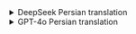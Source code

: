 <details>
<summary>DeepSeek Persian translation</summary>
<td class="d-block color-fg-default comment-body markdown-body js-comment-body">
        <h3 dir="auto">فارسی | <a href="https://github.com/XTLS/Xray-core/discussions/4113#discussion-7614138" data-hovercard-type="discussion" data-hovercard-url="/XTLS/Xray-core/discussions/4113/hovercard?comment_id=11468947" aria-keyshortcuts="Alt+ArrowUp">中文</a></h3>
<h1 dir="auto">XHTTP: فراتر از REALITY</h1>
<p dir="auto">خلاصه توسعه: در اواسط سال 2024، <a class="user-mention notranslate" data-hovercard-type="user" data-hovercard-url="/users/mmmray/hovercard" data-octo-click="hovercard-link-click" data-octo-dimensions="link_type:self" href="https://github.com/mmmray" aria-keyshortcuts="Alt+ArrowUp">@mmmray</a> <a class="user-mention notranslate" data-hovercard-type="user" data-hovercard-url="/users/ll11l1lIllIl1lll/hovercard" data-octo-click="hovercard-link-click" data-octo-dimensions="link_type:self" href="https://github.com/ll11l1lIllIl1lll" aria-keyshortcuts="Alt+ArrowUp">@ll11l1lIllIl1lll</a> و دیگران بر اساس اصل "ارسال بسته‌ای بالا، جریان پایین" که توسط <a class="user-mention notranslate" data-hovercard-type="user" data-hovercard-url="/users/RPRX/hovercard" data-octo-click="hovercard-link-click" data-octo-dimensions="link_type:self" href="https://github.com/RPRX" aria-keyshortcuts="Alt+ArrowUp">@RPRX</a> توضیح داده شده بود، SplitHTTP را توسعه دادند، <strong>که برای اولین بار توانست بدون قربانی کردن کارایی دانلود، از اکثر میانی‌باکس‌های HTTP عبور کند و اولین پیاده‌سازی در مقیاس بزرگ برای QUIC H3 از طریق CDN بود، که عصر جدیدی را آغاز کرد</strong>، پشتیبانی از مرورگر برای Browser Dialer، کاهش ویژگی‌های header padding، XMUX برای کنترل چندگانگی و فعال‌سازی REALITY نیز به ترتیب اضافه شدند. سپس <a class="user-mention notranslate" data-hovercard-type="user" data-hovercard-url="/users/RPRX/hovercard" data-octo-click="hovercard-link-click" data-octo-dimensions="link_type:self" href="https://github.com/RPRX" aria-keyshortcuts="Alt+ArrowUp">@RPRX</a> توسعه را بر عهده گرفت، <strong>جداسازی واقعی ارسال و دریافت را پیاده‌سازی کرد و نام آن را به XHTTP تغییر داد، به عنوان مثال ارسال و دریافت می‌توانند به ترتیب IPv6 CDN H3 و IPv4 REALITY H2 باشند (حتی IP مبدا می‌تواند متفاوت باشد)، <del>این بار نیز عصر جدیدی آغاز شد</del></strong>، سپس حالت stream-up که کارایی آپلود را قربانی نمی‌کند، طرح extra که می‌تواند تمام جزئیات پیکربندی را به اشتراک بگذارد، و伪装 هدر gRPC به حالت stream-up اضافه شد، <strong>که امکان عبور H2 stream-up از CDN را فراهم کرد و جایگزین لایه انتقال سنتی gRPC شد، <del>اگر از ابتدا می‌دانستیم این امکان وجود دارد، شاید اصلاً gRPC ایجاد نمی‌شد</del></strong>، در نهایت لایه انتقال HTTP به عنوان حالت stream-one در XHTTP ادغام شد و ویژگی‌هایی مانند header padding، XMUX،伪装 هدر gRPC و غیره را نیز به دست آورد. <strong>در این نقطه، ما XHTTP کامل را داریم: عبور از میانی‌باکس‌ها به روش‌های مختلف، جداسازی ارسال و دریافت، XMUX روان و هر چیزی که نیاز دارید، عصر همه‌کاره بودن XHTTP رسماً آغاز شده است.</strong></p>
<p dir="auto">در ابتدا قرار بود یک مستند ویرایش شده باشد، اما ناخواسته به یک مقاله تبدیل شد. این مقاله به شما کمک می‌کند تا اصول و طراحی XHTTP را به طور عمیق درک کنید و از آن بهتر استفاده نمایید.</p>
<h2 dir="auto">اگر می‌خواهید به پروژه Xray کمک مالی کنید یا NFT جمع‌آوری کنید، توضیحات مربوطه در انتهای مقاله آمده است. از حمایت شما متشکریم!</h2>
<h2 dir="auto">راهنمای سریع شروع</h2>
<p dir="auto">با وجود پارامترهای نسبتاً زیاد XHTTP، همه آنها مقادیر پیش‌فرض مناسب دارند. اگر فقط می‌خواهید از XHTTP استفاده کنید، کافیست این شش مرحله را دنبال کنید:</p>
<ol dir="auto">
<li>چه TLS و چه REALITY، <strong>به طور کلی پیکربندی XHTTP فقط نیاز به پر کردن <code class="notranslate">path</code> دارد و بقیه را می‌توان خالی گذاشت</strong></li>
<li>اگر سرور از QUIC H3 پشتیبانی می‌کند، <strong>کافیست در سمت کلاینت <code class="notranslate">alpn</code> را روی "h3" تنظیم کنید تا از QUIC استفاده شود</strong></li>
<li>برای انتخاب IP بهینه CDN، در کلاینت <code class="notranslate">address</code> را با IP و <code class="notranslate">serverName</code> (SNI) را با دامنه پر کنید</li>
<li>اگر به CF متصل نمی‌شوید، <strong>پشتیبانی gRPC را در پنل CF فعال کنید</strong></li>
<li>اگر از Nginx عبور نمی‌کند، <strong>proxy_pass را در Nginx به grpc_pass تغییر دهید</strong></li>
<li>اگر از سایر CDNها یا نرم‌افزارهای معکوس‌پروکسی عبور نمی‌کند، پیشنهاد می‌شود <code class="notranslate">mode</code> را روی "packet-up" تنظیم کنید که بیشترین سازگاری را دارد</li>
</ol>
<p dir="auto"><strong>XHTTP به طور پیش‌فرض از چندگانگی (multiplexing) پشتیبانی می‌کند. تاخیر آن کمتر از Vision است اما در تست سرعت چندنخی عملکرد کمتری دارد، مگر اینکه قبل از تست <code class="notranslate">"maxConcurrency": 1</code> تنظیم شده باشد. به بخش XMUX مراجعه کنید.</strong></p>
<p dir="auto">CF اتصالات HTTP بدون داده واقعی را پس از 100 ثانیه قطع می‌کند. برای اتصالات پروکسی طولانی‌مدت، باید در سطح برنامه زنده‌نگهدارنده (keep-alive) تنظیم شود، مثلاً در sshd باید <code class="notranslate">ClientAliveInterval</code> تنظیم شود.</p>
<p dir="auto">این مقاله می‌تواند به عنوان مستند پیشرفته استفاده شود. تقریباً تمام محتوایی که می‌خواهید در مورد XHTTP بدانید را پوشش می‌دهد و هر پارامتر را توضیح می‌دهد. <strong>در انتهای مقاله نیز یک نمونه پیکربندی شامل تمام پارامترها وجود دارد که موارد استفاده هر پارامتر را مشخص کرده است. اگر در مورد پارامتری سوال دارید، می‌توانید نام آن را در متن مقاله جستجو کنید تا توضیحات مفصلی پیدا کنید.</strong></p>
<h2 dir="auto">دو منطق بنیادی</h2>
<p dir="auto">همانطور که <a href="https://github.com/XTLS/REALITY">REALITY</a> می‌تواند به عنوان وبسایت دیگری伪装 شود، <strong>منطق اصلی ضد-سانسور افزایش "خسارت جانبی" هنگام اجرای سانسور توسط سانسورچی است، تا آنها جرات اقدام به مسدودسازی نداشته باشند</strong>. من سال‌ها پیش نیز به همین دلیل از TLS و مخلوط کردن ویژگی‌های زمانی و طولی ترافیک روی TLS حمایت کردم. تجربه سال‌ها به ما نشان داده که GFW کل IPهای CDNهای بزرگ را به طور دائمی مسدود نمی‌کند، زیرا این کار بسیاری از وبسایت‌های معمولی را نیز تحت تاثیر قرار می‌دهد. <strong>بنابراین برای XHTTP، هدف اولیه ما این بود که آن را پشت انواع مختلف CDNها پنهان کنیم</strong>. با این حال، CDNها برای محافظت از سرورهای مبدا در برابر حملات، به جز موارد خاص مانند WS و gRPC، معمولاً کل درخواست HTTP را ذخیره کرده و سپس به سرور مبدا ارسال می‌کنند. بسیاری از میانی‌باکس‌های HTTP نیز به همین صورت رفتار می‌کنند. بر این اساس، پروتکل Meek در Tor ترافیک رفت و برگشت را به صورت درخواست‌های HTTP جداگانه بسته‌بندی می‌کند تا از این میانی‌باکس‌ها عبور کند، اما سرعت آن بسیار پایین است، زیرا از "جریان پایین" XHTTP استفاده نمی‌کند. <strong>"جریان پایین" چیست؟ تصور کنید در حال دانلود یک فایل بزرگ از یک وبسایت هستید. CDN که کش آن را ندارد، به سرور مبدا مراجعه می‌کند. اما واضح است که CDN نمی‌تواند مانند حالت آپلود، کل فایل را ذخیره کند و شما را معطل نگه دارد، بلکه به محض دریافت داده از سرور مبدا، آن را بلافاصله به شما ارسال می‌کند. این اساس "جریان پایین" XHTTP است و همچنین تضمین می‌کند که مهم‌ترین بخش یعنی سرعت دانلود می‌تواند به حداکثر برسد</strong>. در مورد آپلود، به دلایل سازگاری، XHTTP ابتدا "ارسال بسته‌ای" را پیاده‌سازی کرد، یعنی ترافیک آپلود را به صورت درخواست‌های POST جداگانه بسته‌بندی می‌کند. واضح است که کارایی آن کاهش می‌یابد، اما خوشبختانه برای نیازهای معمول پروکسی، حجم ترافیک آپلود بسیار کم است. <strong>پس از آن، من حالت "جریان بالا" را اضافه کردم و متوجه شدیم که با افزودن伪装 هدر gRPC، حتی می‌توان H2 جریان بالا را از CF عبور داد، در حالی که پس از چندین بهینه‌سازی روی "ارسال بسته‌ای"، سرعت آن حتی به حالت "جریان بالا" نزدیک شد.</strong></p>
<p dir="auto">در اینجا بد نیست در مورد موضوع اخیراً داغ شده "سوءاستفاده از CDN" نیز صحبت کنیم: واضح است که CDNهایی که از جریان بالا پشتیبانی نمی‌کنند، به طور پیش‌فرض برای استفاده به عنوان سرویس پروکسی طراحی نشده‌اند. اما برای مقابله با GFW، کاوش، توسعه و استفاده از هر راه جدیدی که ممکن است، معقول و ضروری است. این یک اقدام ناگزیر است و افزایش "خسارت جانبی" برای سانسورچی مستلزم این است که ما خود را با سرویس‌های "عادی" مخلوط کنیم، که این نیز اجتناب‌ناپذیر است. <strong>ساده‌ترین مثال: اگر روزی لیست سفید IP اجرا شود و IPهای CDN در آن قرار داشته باشند، آیا از آنها استفاده می‌کنید یا نه؟ برخی قوانین دنیای واقعی در حوزه ضد-سانسور کاربرد ندارند، اما متاسفانه برخی هنوز این موضوع ساده را درک نکرده‌اند.</strong> اگر هنوز متوجه نشده‌اید، می‌توانید مانند لایه انتقال WebSocket که اکنون فقط برای استفاده از CDN وجود دارد، به عنوان توسعه‌دهنده آن را حذف کنید، یا به عنوان کاربر به توسعه‌دهنده پیشنهاد حذف آن را بدهید، تا با اقدام عملی ثابت کنید که "سوءاستفاده از CDN" فقط یک بهانه دیگر برای حملات روزانه به Xray به دلیل برخی انگیزه‌های بیمارگونه نیست، <del>در حالی که در عمل برعکس عمل می‌کنند</del>، و از این طریق می‌توان به راحتی ذات ریاکارانه برخی افراد را مشاهده کرد.</p>
<h2 dir="auto">PACKET-UP</h2>
<p dir="auto"><strong>این بخش دارای جزئیات فنی زیادی است. اگر توسعه‌دهنده نیستید، فقط قسمت‌های پررنگ را بخوانید.</strong></p>
<p dir="auto"><strong>برای حالت "ارسال بسته‌ای بالا، جریان پایین" که بیشترین سازگاری را در XHTTP دارد، یعنی حالت packet-up، طراحی ما به این صورت است:</strong></p>
<ol dir="auto">
<li>
<p dir="auto"><strong>کلاینت <code class="notranslate">POST /yourpath/sameUUID/seq</code> را برای ارسال داده‌های آپلود استفاده می‌کند:</strong></p>
<ul dir="auto">
<li>UUID به صورت تصادفی تولید می‌شود و باید با UUID مورد استفاده برای شروع دانلود یکسان باشد تا سرور بتواند آنها را مرتبط کند. اگر سرور نتواند در 30 ثانیه آنها را مرتبط کند، session قطع می‌شود</li>
<li>seq از 0 شروع می‌شود و باید پس از ارسال body درخواست POST قبلی (بدون نیاز به دریافت پاسخ) درخواست بعدی ارسال شود</li>
<li>درخواست‌های POST با احتمال کمی ممکن است به ترتیب به سرور نرسند. سرور بر اساس seq آنها را مرتب می‌کند و به طور پیش‌فرض حداکثر 30 درخواست را ذخیره می‌کند. در صورت превыن این حد، اتصال قطع می‌شود</li>
<li>توجه کنید که UUID و seq هر دو در مسیر (path) طراحی شده‌اند نه query string، تا از مشکلات عجیب جلوگیری شود</li>
</ul>
</li>
<li>
<p dir="auto"><strong>کلاینت <code class="notranslate">GET /yourpath/sameUUID</code> را برای شروع دانلود استفاده می‌کند. هدرهای پاسخ سرور شامل موارد زیر هستند:</strong></p>
<ul dir="auto">
<li><code class="notranslate">X-Accel-Buffering: no</code> برای اطلاع به میانی‌باکس‌ها که بافرینگ غیرفعال است</li>
<li><code class="notranslate">Cache-Control: no-store</code> برای اطلاع به میانی‌باکس‌ها که نیاز به کش کردن نیست</li>
<li><code class="notranslate">Content-Type: text/event-stream</code> برای伪装 به عنوان server-sent events (سازگاری بهتر، می‌توان <code class="notranslate">noSSEHeader</code> را برای غیرفعال کردن تنظیم کرد)</li>
<li>برای HTTP/1.1 باید <code class="notranslate">Transfer-Encoding: chunked</code> نیز وجود داشته باشد، اما برای H2/H3 نیاز نیست</li>
</ul>
</li>
<li>
<p dir="auto">برای جلوگیری از محدودیت‌های CORS در Browser Dialer، سرور برای تمام درخواست‌های GET و POST هدرهای پاسخ زیر را شامل می‌شود:</p>
<ul dir="auto">
<li><code class="notranslate">Access-Control-Allow-Origin: *</code></li>
<li><code class="notranslate">Access-Control-Allow-Methods: GET, POST</code></li>
</ul>
</li>
<li>
<p dir="auto"><strong>برای حل مشکل ویژگی‌های طول ثابت هدرهای درخواست و پاسخ HTTP:</strong></p>
<ul dir="auto">
<li>هدرهای درخواست ارسالی از کلاینت به طور پیش‌فرض شامل <code class="notranslate">Referer: ...?x_padding=XXX...</code> هستند (استفاده از Referer برای جلوگیری از درخواست‌های OPTIONS غیرضروری در Browser Dialer است). طول پیش‌فرض 100-1000 کاراکتر است و به صورت تصادفی برای هر درخواست انتخاب می‌شود. سرور به طور پیش‌فرض بررسی می‌کند که آیا این مقدار در محدوده مجاز سرور است یا خیر</li>
<li>هدرهای پاسخ ارسالی از سرور به طور پیش‌فرض شامل <code class="notranslate">X-Padding: XXX...</code> هستند. طول پیش‌فرض 100-1000 کاراکتر است و به صورت تصادفی برای هر پاسخ انتخاب می‌شود</li>
<li><strong>این همان header padding است که بارها به آن اشاره کرده‌ام و با <code class="notranslate">xPaddingBytes</code> قابل تنظیم است</strong></li>
<li>پیشنهاد قرار دادن padding در هدر درخواست در <code class="notranslate">Referer</code> توسط <a class="user-mention notranslate" data-hovercard-type="user" data-hovercard-url="/users/rPDmYQ/hovercard" data-octo-click="hovercard-link-click" data-octo-dimensions="link_type:self" href="https://github.com/rPDmYQ" aria-keyshortcuts="Alt+ArrowUp">@rPDmYQ</a> ارائه شد و استفاده از <code class="notranslate">XXX</code> نیز پیشنهاد او بود. <code class="notranslate">X</code> در huffman encoding برابر با 8 بیت است</li>
</ul>
</li>
</ol>
<p dir="auto"><strong>ارسال بسته‌ای بالا و <code class="notranslate">Referer: ...?x_padding=XXX...</code> باعث تولید لاگ‌های زیاد و طولانی می‌شود. می‌توانید در نرم‌افزار معکوس‌پروکسی تنظیم کنید که آنها را ثبت نکند.</strong></p>
<p dir="auto">علاوه بر این، مانند سایر لایه‌های انتقال Xray، سرور هدر <code class="notranslate">X-Forwarded-For</code> را نیز می‌پذیرد تا IP واقعی کلاینت را دریافت کند. همچنین بر اساس <code class="notranslate">host</code> تنظیم شده در سرور، host ارسالی از کلاینت بررسی می‌شود (پیشنهاد شخصی من این است که اگر ضرورتی ندارد، آن را تنظیم نکنید، زیرا از قبل در مسیر پنهان شده است).</p>
<p dir="auto"><strong>اینها ساده‌ترین و ضروری‌ترین مراحل حالت packet-up هستند. اما یک سوال کوچک باقی می‌ماند: چگونه درخواست‌های POST را به طور دقیق اجرا و محدود کنیم؟ سه پارامتر اختصاصی وجود دارد:</strong></p>
<ul dir="auto">
<li><code class="notranslate">scMaxEachPostBytes</code>: حداکثر مقدار داده‌ای که هر درخواست POST از کلاینت می‌تواند حمل کند. مقدار پیش‌فرض 1000000 (1MB) است. این مقدار باید کمتر از حداکثر مقدار مجاز توسط CDN و سایر میانی‌باکس‌های HTTP باشد. سرور نیز درخواست‌های POST با اندازه بزرگتر از این مقدار را رد می‌کند</li>
<li><code class="notranslate">scMinPostsIntervalMs</code>: فقط برای کلاینت. بر اساس هر درخواست پروکسی، حداقل فاصله زمانی بین ارسال درخواست‌های POST توسط کلاینت. مقدار پیش‌فرض 30 میلی‌ثانیه است</li>
<li><code class="notranslate">scMaxBufferedPosts</code>: فقط برای سرور. بر اساس هر درخواست پروکسی، حداکثر تعداد درخواست‌های POST که سرور می‌تواند ذخیره کند. مقدار پیش‌فرض 30 است. در صورت превыن این حد، اتصال قطع می‌شود</li>
</ul>
<p dir="auto"><strong>"بر اساس هر درخواست پروکسی" به این معنی است که هر درخواست پروکسی به طور مستقل شمارش می‌شود و بر یکدیگر تاثیری ندارند</strong>، حتی اگر در یک اتصال H2/H3 مشترک باشند. این معنی sc (sub-connection) است. <strong>برای کاهش fingerprinting، دو مقدار اول می‌توانند به صورت محدوده باشند</strong>، مثلاً به ترتیب "500000-1000000" و "10-50" به صورت تصادفی انتخاب شوند. تمام این پارامترها می‌توانند از طریق <code class="notranslate">extra</code> به کلاینت ارسال شوند که در انتهای مقاله توضیح داده شده است. <strong>نکته جالب دیگر این است که آخرین نسخه Xray حالت packet-up را بهینه کرده است و سرعت آن حتی به حالت stream-up نزدیک شده است، که عمدتاً برای QUIC H3 از طریق CDN مفید است.</strong></p>
<h2 dir="auto">H1 / H2 / H3</h2>
<p dir="auto">حال که حالت packet-up را داریم که تقریباً از تمام میانی‌باکس‌های HTTP عبور می‌کند، بیایید در مورد یک موضوع جالب صحبت کنیم: <strong>QUIC H3 از طریق CDN، یعنی آن عصر جدیدی که SplitHTTP آغاز کرد. درک این بخش برای استفاده انعطاف‌پذیر از XHTTP بسیار مهم است.</strong></p>
<p dir="auto">بسیاری از میانی‌باکس‌های HTTP یک ویژگی دارند که نسخه HTTP را تبدیل می‌کنند. مثلاً CDNها و Nginx ترافیک H3 دریافتی را به H1 یا H2 تبدیل کرده و به سرور مبدا ارسال می‌کنند. <strong>یعنی سرور XHTTP ما فقط نیاز به گوش دادن به H1 و H2 دارد و نیازی به پشتیبانی از H3 نیست، اما کلاینت XHTTP می‌تواند از H3 استفاده کند.</strong></p>
<p dir="auto"><strong>این رفتار پیش‌فرض سرور XHTTP است: فقط به پورت TCP گوش می‌دهد و ترافیک H1 و H2 را پردازش می‌کند.</strong> وقتی TLS فعال است و در <code class="notranslate">alpn</code> فقط یک عنصر "h3" تنظیم شده باشد، سرور فقط از quic-go برای گوش دادن به پورت UDP و پردازش ترافیک H3 استفاده می‌کند. اما در حال حاضر توصیه نمی‌شود این کار را انجام دهید، <strong>بلکه بهتر است XHTTP را پشت یک Nginx یا Caddy واقعی پنهان کنید تا ویژگی‌های fingerprinting کاهش یابد. این یکی از مزایای مهم XHTTP نسبت به سایر پروکسی‌های مبتنی بر QUIC است، <del>و مزیت دیگر البته توانایی عبور از CDN است</del>.</strong> علاوه بر این، کنترل ازدحام در H3 در لایه کاربر پیاده‌سازی شده است. از نظر تئوری می‌توانید الگوریتم‌های کنترل ازدحام QUIC این نرم‌افزارهای معکوس‌پروکسی را تغییر داده و کامپایل کنید، <del>تا بتوانید مانند برخی افراد خواستار، بسته‌ها را با شدت ارسال کنید</del>.</p>
<p dir="auto"><strong>برای کلاینت XHTTP:</strong></p>
<ol dir="auto">
<li><strong>وقتی TLS/REALITY فعال است، به طور پیش‌فرض از H2 استفاده می‌کند</strong>، در غیر این صورت از HTTP/1.1 استفاده می‌کند</li>
<li>وقتی TLS فعال است، اگر <code class="notranslate">alpn</code> فقط شامل "http/1.1" باشد، از HTTP/1.1 استفاده می‌کند (اما Xray اجازه نمی‌دهد که این تنظیم،伪装 مرورگر uTLS را تغییر دهد)</li>
<li><strong>وقتی TLS فعال است، اگر <code class="notranslate">alpn</code> فقط شامل "h3" باشد، از quic-go H3 استفاده می‌کند</strong></li>
<li>اما وقتی از Browser Dialer استفاده می‌کنید، نسخه HTTP خاص توسط مرورگر تعیین می‌شود (کل <code class="notranslate">tlsSettings</code> بی‌اثر می‌شود)</li>
</ol>
<p dir="auto"><strong>اگر می‌خواهید نسخه HTTP واقعی مورد استفاده توسط کلاینت Xray، host، mode XHTTP، اطلاعات جداسازی ارسال/دریافت و غیره را تأیید کنید، سطح لاگ را به "info" تغییر دهید.</strong></p>
<p dir="auto"><strong>پروکسی QUIC H3 از طریق CDN، حداقل XHTTP اولین پیاده‌سازی در مقیاس بزرگ آن بود که راه جدیدی گشود</strong>، زیرا در برخی مناطق و برای برخی ارائه‌دهندگان اینترنت، نظارت بر H3 شدید نیست، <del>اما برخی دیگر آن را به شدت مسدود می‌کنند</del>. حتی پس از توسعه حالت stream-up و کشف اینکه با افزودن伪装 هدر gRPC می‌توان از CF عبور کرد، این فقط برای H2 کار می‌کند، <del>به نظر می‌رسد ارزش آن عصر جدید همچنان در حال افزایش است</del>.</p>
<h2 dir="auto">XMUX</h2>
<p dir="auto"><strong>از آنجا که به H2 و H3 اشاره کردیم، نمی‌توانیم از چندگانگی (multiplexing) آنها صحبت نکنیم: هر دو 0-RTT هستند</strong>. تفاوت در این است که H3 مشکل مسدود شدن سر صف (head-of-line blocking) TCP در H2 را ندارد و از مهاجرت اتصال پشتیبانی می‌کند، بنابراین تغییر شبکه توسط کلاینت باعث قطع اتصال نمی‌شود. <del>پس دوستانی که مرتب RFCها را مطالعه می‌کنند خواهند پرسید</del>: چگونه می‌توان این چندگانگی را به طور دقیق کنترل کرد؟ <strong>ما یک رابط ساده اما قدرتمند طراحی کرده‌ایم به نام XMUX:</strong></p>
<ul dir="auto">
<li>
<p dir="auto"><code class="notranslate">maxConcurrency</code>: حداکثر تعداد درخواست‌های پروکسی که می‌توانند به طور همزمان در یک اتصال TCP/QUIC وجود داشته باشند. <strong>پس از رسیدن تعداد درخواست‌های پروکسی در یک اتصال به این مقدار، core یک اتصال جدید ایجاد می‌کند</strong> تا درخواست‌های بیشتری را پردازش کند. <strong>وقتی تمام مقادیر XMUX صفر هستند، مقدار پیش‌فرض این پارامتر "16-32" است که به صورت تصادفی انتخاب می‌شود.</strong></p>
</li>
<li>
<p dir="auto"><code class="notranslate">maxConnections</code>: حداکثر تعداد اتصالاتی که می‌توانند به طور همزمان وجود داشته باشند. <strong>تا قبل از رسیدن به این تعداد، هر درخواست پروکسی جدید یک اتصال جدید ایجاد می‌کند</strong>. پس از آن، core شروع به استفاده مجدد از اتصالات موجود می‌کند. این پارامتر با <code class="notranslate">maxConcurrency</code> در تضاد است و فقط یکی از آنها قابل استفاده است. مقدار پیش‌فرض 0 است (بدون محدودیت) و می‌توان آن را به صورت محدوده نیز تنظیم کرد که به صورت تصادفی انتخاب می‌شود.</p>
</li>
<li>
<p dir="auto"><code class="notranslate">cMaxReuseTimes</code>: یک اتصال حداکثر چند بار می‌تواند مورد استفاده مجدد قرار گیرد. <strong>پس از این تعداد استفاده، اتصال دیگر برای درخواست‌های جدید اختصاص داده نمی‌شود</strong> و پس از بسته شدن آخرین درخواست پروکسی داخلی، قطع می‌شود. مقدار پیش‌فرض 0 است (بدون محدودیت) و می‌توان آن را به صورت محدوده نیز تنظیم کرد که به صورت تصادفی انتخاب می‌شود.</p>
</li>
<li>
<p dir="auto"><code class="notranslate">hMaxRequestTimes</code>: <a class="user-mention notranslate" data-hovercard-type="user" data-hovercard-url="/users/xqzr/hovercard" data-octo-click="hovercard-link-click" data-octo-dimensions="link_type:self" href="https://github.com/xqzr" aria-keyshortcuts="Alt+ArrowUp">@xqzr</a> کشف کرد که Nginx به طور پیش‌فرض حداکثر اجازه می‌دهد هر اتصال TCP/QUIC حداکثر 1000 درخواست HTTP را پردازش کند. <strong>وقتی تمام مقادیر XMUX صفر هستند، مقدار پیش‌فرض این پارامتر "600-900" است که به صورت تصادفی انتخاب می‌شود</strong>، در غیر این صورت مقدار پیش‌فرض 0 است (بدون محدودیت). <strong>این پارامتر بر اساس شمارش درخواست‌های HTTP عمل می‌کند</strong>. به طور کلی حالت stream-one فقط یک درخواست HTTP تولید می‌کند، stream-up دو درخواست و packet-up تعداد N درخواست تولید می‌کند. این شمارش دقیق نیست و درخواست‌های GET در Golang دارای تلاش مجدد خودکار هستند، بنابراین توصیه نمی‌شود مقدار دقیق را تنظیم کنید. باید برای CDNها و موارد مشابه آزمایش شود. <strong>در حالت packet-up، اگر تعداد درخواست‌های POST از این مقدار بیشتر شود، به طور خودکار به یک اتصال TCP/QUIC دیگر سوئیچ می‌کند که یک reuseTimes برای آن حساب می‌شود اما در concurrency محاسبه نمی‌شود.</strong> در واقع با مقادیر پیش‌فرض سه گانه XMUX، فقط حالت packet-up ممکن است از این محدودیت عبور کند که mode پیش‌فرض برای H3 است، <strong>بنابراین افزودن این پارامتر عمدتاً به نفع H3 است.</strong></p>
</li>
<li>
<p dir="auto"><code class="notranslate">hMaxReusableSecs</code>: <a class="user-mention notranslate" data-hovercard-type="user" data-hovercard-url="/users/xqzr/hovercard" data-octo-click="hovercard-link-click" data-octo-dimensions="link_type:self" href="https://github.com/xqzr" aria-keyshortcuts="Alt+ArrowUp">@xqzr</a> کشف کرد که Nginx به طور پیش‌فرض حداکثر اجازه می‌دهد هر اتصال TCP/QUIC حداکثر یک ساعت مورد استفاده مجدد قرار گیرد. <strong>وقتی تمام مقادیر XMUX صفر هستند، مقدار پیش‌فرض این پارامتر "1800-3000" است که به صورت تصادفی انتخاب می‌شود</strong>، در غیر این صورت مقدار پیش‌فرض 0 است (بدون محدودیت). <strong>پس از این مدت زمان، اتصال TCP/QUIC دیگر برای درخواست‌های HTTP جدید اختصاص داده نمی‌شود</strong> و پس از بسته شدن آخرین درخواست HTTP داخلی، قطع می‌شود. در حالت packet-up، اگر زمان استفاده از اتصال از این مقدار بیشتر شود، به طور خودکار به یک اتصال TCP/QUIC دیگر سوئیچ می‌کند که یک reuseTimes برای آن حساب می‌شود اما در concurrency محاسبه نمی‌شود.</p>
</li>
<li>
<p dir="auto"><code class="notranslate">hKeepAlivePeriod</code>: در اتصالات H2/H3 در حالت بیکاری، کلاینت هر چند ثانیه یک بسته keep-alive ارسال می‌کند. مقدار پیش‌فرض 0 است که برابر با 45 ثانیه برای Chrome H2 یا 10 ثانیه برای quic-go H3 است. این تنها پارامتر در XMUX است که نمی‌توان آن را به صورت محدوده تنظیم کرد (تنظیم تصادفی برای این پارامتر یک ویژگی منفی است) و می‌توان آن را به صورت منفی نیز تنظیم کرد (مثلاً -1 برای غیرفعال کردن بسته‌های keep-alive در حالت بیکاری). توصیه می‌شود آن را روی 0 بگذارید.</p>
</li>
</ul>
<p dir="auto">این پارامترهای XMUX می‌توانند به روش‌های مختلف ترکیب شوند. مثلاً قبل از تست سرعت چندنخی باید <code class="notranslate">"maxConcurrency": 1</code> تنظیم شود، در حالی که برای "استفاده نامحدود" می‌توان <code class="notranslate">"maxConnections": 1</code> تنظیم کرد. حتی اگر تمایلی به تحقیق ندارید هم مشکلی نیست، <strong>وقتی تمام این مقادیر صفر باشند، سه مقدار پیش‌فرض فوق استفاده می‌شوند که در واقع هر چند وقت یکبار اتصال اصلی H2/H3 جدیدی ایجاد می‌کند و تجربه بسیار روانی ارائه می‌دهد</strong>، بدون مشکلات "قطع اتصال" ناشی از استفاده مداوم از یک اتصال مشترک در gRPC یا لایه انتقال HTTP. به طور مشابه، تمام این پارامترها می‌توانند از طریق <code class="notranslate">extra</code> به کلاینت ارسال شوند.</p>
<p dir="auto">توجه: اگر هیچ یک از پارامترها تنظیم نشوند، معادل تمام پارامترهای صفر است و سه مقدار پیش‌فرض استفاده می‌شوند. <strong>اما اگر هر یک از پارامترها تنظیم شده باشد، سایر پارامترها مقدار پیش‌فرض ندارند و باید همه آنها را خودتان تنظیم کنید</strong>، به جز دو پارامتر اول که بقیه را می‌توان همزمان تنظیم کرد.</p>
<p dir="auto"><strong>علاوه بر این، هنگام استفاده از XHTTP، mux.cool را فعال نکنید و سرور Xray در نسخه‌های جدید بررسی می‌کند که فقط XUDP خالص پذیرفته شود.</strong></p>
<p dir="auto">برخی نقل‌قول‌ها در مورد مقادیر پیش‌فرض XMUX:</p>
<blockquote>
<ul dir="auto">
<li>من عمداً دو گزینه را انتخاب کردم که خارج از TLS به راحتی قابل تشخیص نباشند، یعنی maxConcurrency به همراه cMaxReuseTimes (به جای maxConnections به همراه cMaxLifetimeMs)، و مقادیر پیش‌فرض هر دو این گزینه‌ها به صورت محدوده و تصادفی هستند تا بیشترین حد ممکن از ویژگی‌های بالقوه جلوگیری شود.</li>
<li>من maxConcurrency را به جای maxConnections انتخاب کردم تا از تبدیل شدن تعداد اتصالات به یک الگوی ثابت جلوگیری کنم، البته اگر ترجیح می‌دهید می‌توانید دومی را به صورت دستی تنظیم کنید</li>
</ul>
</blockquote>
<blockquote>
<ul dir="auto">
<li>XMUX و Nginx اشیاء مختلفی را شمارش می‌کنند. maxConcurrency و cMaxReuseTimes هر دو بر اساس "اتصالات پروکسی" شمارش می‌شوند. فقط stream-one یک درخواست HTTP تولید می‌کند، در حالی که stream-up یک درخواست برای آپلود و یک درخواست برای دانلود (دو درخواست) و packet-up تعداد N درخواست تولید می‌کند.</li>
<li>اما مطمئن نیستم که آیا stream-one در برخی شرایط به طور خودکار یک درخواست HTTP اضافی تولید می‌کند یا خیر. <strong>همچنین فکر می‌کنم دنبال کردن استفاده مداوم از یک اتصال خاص چندان معنی ندارد، زیرا اگر شما ارائه‌دهنده اینترنت باشید، قطعاً اتصالات قدیمی را محدود یا پاک می‌کنید، در غیر این صورت منابع به تدریج توسط اتصالات قدیمی اشغال می‌شوند. به همین دلیل پارامترهای پیش‌فرض XMUX محدود کردن استفاده مجدد و تعویض دوره‌ای اتصالات هستند</strong></li>
</ul>
</blockquote>
<p dir="auto">در ادامه مقاله برخی پارامترهای Nginx نیز مورد بحث قرار گرفته‌اند.</p>
<h2 dir="auto">STREAM-UP/ONE</h2>
<p dir="auto">بالاخره نوبت به حالت مهم دیگر XHTTP رسید: <strong>حالت "جریان بالا، جریان پایین" یا stream-up که همانطور که از نامش پیداست، آپلود در آن نیز به صورت جریانی است و بنابراین کارایی آپلود را قربانی نمی‌کند.</strong> این حالت در ابتدا برای REALITY توسعه داده شد، تا زمانی که کشف کردیم با افزودن伪装 هدر gRPC می‌توان H2 جریان بالا را از CF عبور داد (<strong>نیاز به فعال‌کردن پشتیبانی gRPC در پنل دارد</strong>) و پشتیبانی نرم‌افزارهای معکوس‌پروکسی مانند Nginx نیز خوب است (<strong>توصیه می‌شود در Nginx از grpc_pass استفاده کنید، ساده و بی‌دردسر است</strong>). بنابراین رفتار مقدار پیش‌فرض "auto" برای <code class="notranslate">mode</code> به این صورت است:</p>
<ul dir="auto">
<li>کلاینت: <strong>در TLS H2 از stream-up، در REALITY از stream-one</strong> (اگر <code class="notranslate">downloadSettings</code> وجود داشته باشد از stream-up استفاده می‌کند)، <strong>در غیر این صورت از packet-up استفاده می‌کند</strong></li>
<li>سرور: به طور پیش‌فرض هر سه حالت را می‌پذیرد، <strong>اما اگر روی حالت خاصی تنظیم شود فقط همان حالت را می‌پذیرد</strong>، به جز "stream-up" که stream-one را نیز می‌پذیرد</li>
</ul>
<blockquote>
<p dir="auto">stream-up نسبت به stream-one سازگاری بهتری دارد. برخی کاربران گزارش داده‌اند که با فعال‌کردن جریان بالا در CFT می‌توان از stream-up استفاده کرد، اما برای استفاده از stream-one باید گزینه دیگری نیز فعال شود (شاید به دلیل伪装 SSE؟). همچنین دیده شده که برخی CDNها (نامشان یادم نیست) با stream-one به شدت محدود می‌کنند، اما با stream-up این مشکل وجود ندارد</p>
</blockquote>
<p dir="auto"><strong>روش پیاده‌سازی آنها به این صورت است (غیرتوسعه‌دهندگان می‌توانند این بخش را نادیده بگیرند):</strong></p>
<ul dir="auto">
<li>برای stream-up، کافیست ارسال بسته‌ای در packet-up را به <code class="notranslate">POST /yourpath/sameUUID</code> جریانی تغییر دهید. <code class="notranslate">Referer: ...?x_padding=XXX...</code> نیز وجود دارد</li>
<li>برای stream-one، <code class="notranslate">POST /yourpath/</code> کافیست و پاسخ همان دانلود است. هر دو جهت جریانی هستند و هدرهای درخواست و پاسخ دارای header padding هستند</li>
<li>توجه کنید که اگر در stream-one <code class="notranslate">/yourpath</code> وارد شود، در واقع درخواست برای <code class="notranslate">/yourpath/</code> ارسال می‌شود. اگر در انتها <code class="notranslate">/</code> وجود نداشته باشد، به طور خودکار اضافه می‌شود</li>
<li><strong>آپلود به طور پیش‌فرض دارای <code class="notranslate">Content-Type: application/grpc</code> است تا به عنوان gRPC伪装 شود (می‌توان <code class="notranslate">noGRPCHeader</code> را برای غیرفعال کردن تنظیم کرد)</strong></li>
<li>هدرهای پاسخ سرور برای دانلود دقیقاً مانند حالت packet-up هستند. در stream-one صحنه عجیبی رخ می‌دهد که یک پاسخ SSE به یک درخواست gRPC داده می‌شود. اگر مشکلی پیش آمد، می‌توانید <code class="notranslate">noSSEHeader</code> را امتحان کنید</li>
</ul>
<blockquote>
<p dir="auto"><a class="issue-link js-issue-link" data-error-text="Failed to load title" data-id="7614138" data-permission-text="Title is private" data-url="https://github.com/XTLS/Xray-core/discussions/4113" data-hovercard-type="discussion" data-hovercard-url="/XTLS/Xray-core/discussions/4113/hovercard?comment_id=11682833" href="https://github.com/XTLS/Xray-core/discussions/4113#discussioncomment-11682833" aria-keyshortcuts="Alt+ArrowUp">#4113 (comment)</a> تست‌های مربوطه نشان داد که CF اتصالات HTTP بدون داده واقعی را پس از 100 ثانیه قطع می‌کند که باعث قطع شدن جهت آپلود در stream-up می‌شود. <strong>بنابراین این <a href="https://github.com/XTLS/Xray-core/pull/4306" data-hovercard-type="pull_request" data-hovercard-url="/XTLS/Xray-core/pull/4306/hovercard" aria-keyshortcuts="Alt+ArrowUp">PR</a> پارامتر <code class="notranslate">scStreamUpServerSecs</code> را به سرور اضافه کرد که مقدار پیش‌فرض آن "20-80" است و به صورت تصادفی انتخاب می‌شود. سرور هر این مدت زمان، <code class="notranslate">xPaddingBytes</code> بایت ارسال می‌کند تا اتصال زنده بماند</strong></p>
<p dir="auto">می‌توانید <code class="notranslate">"scStreamUpServerSecs": -1</code> تنظیم کنید تا این مکانیسم غیرفعال شود. در این حالت سرور حتی هدرهای پاسخ را نیز به موقع ارسال نمی‌کند و رفتار مانند نسخه‌های قبلی است</p>
</blockquote>
<p dir="auto"><strong>حال سوالی که برای کاربران معمول gRPC پیش می‌آید این است: stream-up نسبت به لایه انتقال gRPC چه مزایایی دارد؟</strong></p>
<ul dir="auto">
<li>اولاً نیازی به هیچ کتابخانه gRPC ندارد، <strong>کارایی بهتری دارد</strong></li>
<li>ترافیک دانلود در آن یک درخواست GET مستقل است، <strong>تحت محدودیت‌های ترافیکی CDN برای gRPC قرار نمی‌گیرد</strong></li>
<li>همچنین دارای header padding، <strong>XMUX</strong>، جداسازی ارسال/دریافت و سایر بهبودها است و از مکانیسم extra نیز پشتیبانی می‌کند که تمام پارامترها را می‌توان به اشتراک گذاشت، <strong>بالغ‌تر است</strong></li>
</ul>
<p dir="auto">البته مزایای XHTTP نسبت به WebSocket یا HTTPUpgrade، به جز "<strong>نداشتن ویژگی‌های آشکار ALPN برابر با http/1.1</strong>"، اگر تا اینجا مقاله را خوانده‌اید احتمالاً پاسخ را می‌دانید و نیازی به列举 نیست، <del>اصلاً هم که زیاد است و列举ش سخت</del>.</p>
<h2 dir="auto">جداسازی ارسال و دریافت</h2>
<p dir="auto"><strong>و حالا نوبت به عصر جدید دیگری می‌رسد: جداسازی ارسال و دریافت.</strong> می‌دانیم که فعلاً GFW برای تشخیص ویژگی‌های ترافیک مانند TLS in TLS بر اساس یک اتصال واحد عمل می‌کند. <strong>پس اگر ارسال و دریافت را به سیستم‌های بازرسی مختلف تقسیم کنیم، مثلاً ارسال از طریق IPv4 TCP و دریافت از طریق IPv6 UDP، GFW برای مدتی سردرگم می‌شود</strong>. از آنجا که سرور XHTTP فقط بر اساس UUID تصادفی تولید شده در مسیر، ارسال و دریافت را مرتبط می‌کند، <strong>حالت‌های packet-up و stream-up به طور ذاتی توانایی جداسازی واقعی ارسال و دریافت را دارند</strong>. همچنین از آنجا که XHTTP می‌تواند از انواع CDNها عبور کند و با REALITY و غیره ترکیب شود، گزینه‌های بی‌شماری وجود دارد. برای کلاینت، باید <code class="notranslate">downloadSettings</code> تنظیم شود:</p>
<div class="highlight highlight-source-json-comments notranslate position-relative overflow-auto" dir="auto"><pre class="notranslate"><span class="pl-s"><span class="pl-pds">"</span>xhttpSettings<span class="pl-pds">"</span></span>: {
    <span class="pl-s">"host"</span>: <span class="pl-s"><span class="pl-pds">"</span>example.com<span class="pl-pds">"</span></span>,
    <span class="pl-s">"path"</span>: <span class="pl-s"><span class="pl-pds">"</span>/yourpath<span class="pl-pds">"</span></span>, <span class="pl-c"><span class="pl-c">//</span> باید یکسان باشد</span>
    <span class="pl-s">"mode"</span>: <span class="pl-s"><span class="pl-pds">"</span>auto<span class="pl-pds">"</span></span>,
    <span class="pl-s">"extra"</span>: {
        <span class="pl-s">"headers"</span>: {
            <span class="pl-c"><span class="pl-c">//</span> "key": "value"</span>
        },
        <span class="pl-s">"xPaddingBytes"</span>: <span class="pl-s"><span class="pl-pds">"</span>100-1000<span class="pl-pds">"</span></span>,
        <span class="pl-s">"noGRPCHeader"</span>: <span class="pl-c1">false</span>, <span class="pl-c"><span class="pl-c">//</span> فقط برای stream-up/one، فقط کلاینت</span>
        <span class="pl-s">"noSSEHeader"</span>: <span class="pl-c1">false</span>, <span class="pl-c"><span class="pl-c">//</span> فقط سرور</span>
        <span class="pl-s">"scMaxEachPostBytes"</span>: <span class="pl-c1">1000000</span>, <span class="pl-c"><span class="pl-c">//</span> فقط packet-up</span>
        <span class="pl-s">"scMinPostsIntervalMs"</span>: <span class="pl-c1">30</span>, <span class="pl-c"><span class="pl-c">//</span> فقط packet-up، فقط کلاینت</span>
        <span class="pl-s">"scMaxBufferedPosts"</span>: <span class="pl-c1">30</span>, <span class="pl-c"><span class="pl-c">//</span> فقط packet-up، فقط سرور</span>
        <span class="pl-s">"scStreamUpServerSecs"</span>: <span class="pl-s"><span class="pl-pds">"</span>20-80<span class="pl-pds">"</span></span>, <span class="pl-c"><span class="pl-c">//</span> فقط stream-up، فقط سرور</span>
        <span class="pl-s">"xmux"</span>: { <span class="pl-c"><span class="pl-c">//</span> عمدتاً برای h2/h3، فقط کلاینت</span>
            <span class="pl-s">"maxConcurrency"</span>: <span class="pl-s"><span class="pl-pds">"</span>16-32<span class="pl-pds">"</span></span>,
            <span class="pl-s">"maxConnections"</span>: <span class="pl-c1">0</span>,
            <span class="pl-s">"cMaxReuseTimes"</span>: <span class="pl-c1">0</span>,
            <span class="pl-s">"hMaxRequestTimes"</span>: <span class="pl-s"><span class="pl-pds">"</span>600-900<span class="pl-pds">"</span></span>,
            <span class="pl-s">"hMaxReusableSecs"</span>: <span class="pl-s"><span class="pl-pds">"</span>1800-3000<span class="pl-pds">"</span></span>,
            <span class="pl-s">"hKeepAlivePeriod"</span>: <span class="pl-c1">0</span>
        },
        <span class="pl-s">"downloadSettings"</span>: { <span class="pl-c"><span class="pl-c">//</span> فقط کلاینت</span>
            <span class="pl-s">"address"</span>: <span class="pl-s"><span class="pl-pds">"</span><span class="pl-pds">"</span></span>, <span class="pl-c"><span class="pl-c">//</span> دامنه/IP دیگر</span>
            <span class="pl-s">"port"</span>: <span class="pl-c1">443</span>,
            <span class="pl-s">"network"</span>: <span class="pl-s"><span class="pl-pds">"</span>xhttp<span class="pl-pds">"</span></span>,
            <span class="pl-s">"security"</span>: <span class="pl-s"><span class="pl-pds">"</span>tls<span class="pl-pds">"</span></span>,
            <span class="pl-s">"tlsSettings"</span>: {
                <span class="pl-ii">...</span>
            },
            <span class="pl-s">"xhttpSettings"</span>: {
                <span class="pl-s">"path"</span>: <span class="pl-s"><span class="pl-pds">"</span>/yourpath<span class="pl-pds">"</span></span>, <span class="pl-c"><span class="pl-c">//</span> باید یکسان باشد</span>
                <span class="pl-ii">...</span>
            },
            <span class="pl-s">"sockopt"</span>: {} <span class="pl-c"><span class="pl-c">//</span> اگر "penetrate" در "sockopt" آپلود true باشد، با آن جایگزین می‌شود</span>
        }
    }
}</pre><div class="zeroclipboard-container position-absolute right-0 top-0">
    <clipboard-copy aria-label="Copy" class="ClipboardButton btn js-clipboard-copy m-2 p-0" data-copy-feedback="Copied!" data-tooltip-direction="w" value="&quot;xhttpSettings&quot;: {
    &quot;host&quot;: &quot;example.com&quot;,
    &quot;path&quot;: &quot;/yourpath&quot;, // باید یکسان باشد
    &quot;mode&quot;: &quot;auto&quot;,
    &quot;extra&quot;: {
        &quot;headers&quot;: {
            // &quot;key&quot;: &quot;value&quot;
        },
        &quot;xPaddingBytes&quot;: &quot;100-1000&quot;,
        &quot;noGRPCHeader&quot;: false, // فقط برای stream-up/one، فقط کلاینت
        &quot;noSSEHeader&quot;: false, // فقط سرور
        &quot;scMaxEachPostBytes&quot;: 1000000, // فقط packet-up
        &quot;scMinPostsIntervalMs&quot;: 30, // فقط packet-up، فقط کلاینت
        &quot;scMaxBufferedPosts&quot;: 30, // فقط packet-up، فقط سرور
        &quot;scStreamUpServerSecs&quot;: &quot;20-80&quot;, // فقط stream-up، فقط سرور
        &quot;xmux&quot;: { // عمدتاً برای h2/h3، فقط کلاینت
            &quot;maxConcurrency&quot;: &quot;16-32&quot;,
            &quot;maxConnections&quot;: 0,
            &quot;cMaxReuseTimes&quot;: 0,
            &quot;hMaxRequestTimes&quot;: &quot;600-900&quot;,
            &quot;hMaxReusableSecs&quot;: &quot;1800-3000&quot;,
            &quot;hKeepAlivePeriod&quot;: 0
        },
        &quot;downloadSettings&quot;: { // فقط کلاینت
            &quot;address&quot;: &quot;&quot;, // دامنه/IP دیگر
            &quot;port&quot;: 443,
            &quot;network&quot;: &quot;xhttp&quot;,
            &quot;security&quot;: &quot;tls&quot;,
            &quot;tlsSettings&quot;: {
                ...
            },
            &quot;xhttpSettings&quot;: {
                &quot;path&quot;: &quot;/yourpath&quot;, // باید یکسان باشد
                ...
            },
            &quot;sockopt&quot;: {} // اگر &quot;penetrate&quot; در &quot;sockopt&quot; آپلود true باشد، با آن جایگزین می‌شود
        }
    }
}" tabindex="0" role="button">
      <svg aria-hidden="true" height="16" viewBox="0 0 16 16" version="1.1" width="16" data-view-component="true" class="octicon octicon-copy js-clipboard-copy-icon m-2">
    <path d="M0 6.75C0 5.784.784 5 1.75 5h1.5a.75.75 0 0 1 0 1.5h-1.5a.25.25 0 0 0-.25.25v7.5c0 .138.112.25.25.25h7.5a.25.25 0 0 0 .25-.25v-1.5a.75.75 0 0 1 1.5 0v1.5A1.75 1.75 0 0 1 9.25 16h-7.5A1.75 1.75 0 0 1 0 14.25Z"></path><path d="M5 1.75C5 .784 5.784 0 6.75 0h7.5C15.216 0 16 .784 16 1.75v7.5A1.75 1.75 0 0 1 14.25 11h-7.5A1.75 1.75 0 0 1 5 9.25Zm1.75-.25a.25.25 0 0 0-.25.25v7.5c0 .138.112.25.25.25h7.5a.25.25 0 0 0 .25-.25v-7.5a.25.25 0 0 0-.25-.25Z"></path>
</svg>
      <svg aria-hidden="true" height="16" viewBox="0 0 16 16" version="1.1" width="16" data-view-component="true" class="octicon octicon-check js-clipboard-check-icon color-fg-success d-none m-2">
    <path d="M13.78 4.22a.75.75 0 0 1 0 1.06l-7.25 7.25a.75.75 0 0 1-1.06 0L2.22 9.28a.751.751 0 0 1 .018-1.042.751.751 0 0 1 1.042-.018L6 10.94l6.72-6.72a.75.75 0 0 1 1.06 0Z"></path>
</svg>
    </clipboard-copy>
  </div></div>
<p dir="auto"><strong>می‌توان دید که <code class="notranslate">downloadSettings</code> در واقع یک <code class="notranslate">streamSettings</code> کاملاً جدید است</strong>، اما دارای <code class="notranslate">address</code> و <code class="notranslate">port</code> مشابه خروجی VLESS است که به یک ورودی دیگر اشاره می‌کند. واضح است که <code class="notranslate">network</code> باید "xhttp" باشد (اجباری است)، و <code class="notranslate">security</code> می‌تواند "tls" یا "reality" باشد. <strong><code class="notranslate">sockopt</code> نیز می‌تواند به اشتراک گذاشته شود، اما دریافت‌کننده می‌تواند <code class="notranslate">penetrate</code> را در <code class="notranslate">sockopt</code> آپلود روی true تنظیم کند تا آن را جایگزین کند، که برای مواردی مانند <code class="notranslate">mark</code> مناسب است. به جز این استثنا، پیکربندی دریافت در حالت جداسازی کاملاً مستقل است و هیچ یک از تنظیمات آپلود را به ارث نمی‌برد</strong>، و حتی وقتی مثلاً هر دو طرف XMUX را تنظیم نکرده‌اند و از مقادیر پیش‌فرض استفاده می‌کنند، مقادیر تصادفی انتخاب شده در محدوده برای هر یک مستقل و نامرتبط هستند، <strong>بنابراین با گذشت زمان، استفاده مجدد از ارسال و دریافت کاملاً نامتقارن است و زمان تعویض اتصال اصلی نیز متفاوت است که اثر ضد-تحلیل بهتری دارد</strong>. زیرا اگر GFW بخواهد جداسازی ارسال/دریافت را هدف قرار دهد، "زمان شروع یکسان برای اتصال اصلی" قطعاً مهم‌ترین نقطه شروع است، بنابراین در آینده XHTTP اجازه می‌دهد ارسال و دریافت از ابتدا در زمان‌های مختلف شروع شوند.</p>
<p dir="auto">در واقع اگر از CDN استفاده می‌کنید، حتی نیازی به تغییر پیکربندی سرور ندارید و می‌توانید جداسازی ارسال/دریافت را تجربه کنید، <strong>مثلاً می‌توانید یک IPv4 را برای TLS H2 و یک IPv6 را برای QUIC H3 انتخاب کنید</strong>. همچنین اکثر CDNها از "دامنه‌های جلویی یکسان" پشتیبانی می‌کنند، مثلاً در آپلود <code class="notranslate">serverName</code> را "a.example.com" و در دریافت "b.example.com" قرار دهید، در حالی که <code class="notranslate">host</code> در هر دو طرف "c.example.com" است، <strong>تا SNI خارجی متفاوت به نظر برسد</strong>. البته اگر از قبل دو دامنه دارید که حتی بهتر است. اگر هیچ دامنه‌ای ندارید، می‌توانید از دو VPS و دو REALITY برای جداسازی ارسال/دریافت استفاده کنید: <strong>چه CDN به همراه معکوس‌پروکسی و چه REALITY به همراه fallback، تا زمانی که در نهایت با یک مسیر به همان ورودی XHTTP روی همان VPS برسند، کافی است</strong>. در کل از آنجا که XHTTP همه‌جا کار می‌کند، ترکیب‌های ممکن بی‌نهایت هستند و تنها محدودیت، خلاقیت شماست.</p>
<p dir="auto"><strong>مثلاً پس از معرفی جداسازی ارسال/دریافت، بسیاری از کاربران در واقع از آن برای تقسیم ارسال به خطوط با مسیر رفت بهینه و دریافت به خطوط با مسیر برگشت بهینه استفاده کردند که بسیار کاربردی است.</strong></p>
<p dir="auto">مثلاً می‌توانید برای آپلود <code class="notranslate">"maxConnections": 1</code> و برای دریافت <code class="notranslate">"maxConcurrency": 1</code> تنظیم کنید، <strong>تا داده‌های کم حجم آپلود همه از یک اتصال پایه عبور کنند، در حالی که داده‌های پرحجم دریافت روی اتصالات پایه مختلف توزیع شوند. این روش هم ضد-سانسور است، هم تاخیر کم دارد و هم سرعت بالا، چیزی شبیه به سوئیچ، و در ترکیب با Vision Seed نتیجه بهتری دارد.</strong></p>
<p dir="auto">در بالا یک نمونه پیکربندی شامل تمام پارامترها ارائه شد، <strong>تا همه بدانند هر پارامتر را کجا باید قرار دهند</strong> و برخی پارامترهایی که قبلاً توضیح داده نشده بودند را روشن کنیم:</p>
<ul dir="auto">
<li>
<p dir="auto"><strong><code class="notranslate">extra</code> روش اشتراک‌گذاری JSON خام برای تمام پارامترهای به جز <code class="notranslate">host</code>، <code class="notranslate">path</code> و <code class="notranslate">mode</code> است. وقتی <code class="notranslate">extra</code> وجود دارد، فقط این چهار مورد اعمال می‌شوند. و در لینک‌های اشتراک‌گذاری فقط این چهار مورد وجود دارند، زیرا GUIها نیز معمولاً فقط این چهار مورد را نمایش می‌دهند. پارامترهای داخل <code class="notranslate">extra</code> نسبتاً کم‌کاربرد هستند و باید مستقیماً توسط ارائه‌دهنده سرویس به کلاینت ارسال شوند، نه اینکه توسط کلاینت به دلخواه تغییر داده شوند.</strong><br>
توضیح اضافه: منظور از "ارسال" این است که "انسان آن را ارسال کند"، یعنی ارائه‌دهنده سرویس <code class="notranslate">extra</code> را نوشته و کل آن را در لینک اشتراک‌گذاری قرار دهد و کلاینت می‌تواند آن را مستقیماً به عنوان <code class="notranslate">extra</code> خود استفاده کند.</p>
</li>
<li>
<p dir="auto"><code class="notranslate">host</code> رفتاری مشابه سایر لایه‌های انتقال مبتنی بر HTTP در Xray دارد، <strong>اولویت ارسال host توسط کلاینت به این صورت است: <code class="notranslate">host</code> &gt; <code class="notranslate">serverName</code> &gt; <code class="notranslate">address</code></strong>. اگر سرور <code class="notranslate">host</code> را تنظیم کند، مقدار ارسالی از کلاینت را بررسی می‌کند، در غیر این صورت بررسی نمی‌کند. توصیه می‌شود اگر ضرورتی ندارد آن را تنظیم نکنید. <code class="notranslate">host</code> را نمی‌توان در <code class="notranslate">headers</code> قرار داد.</p>
</li>
</ul>
<blockquote>
<p dir="auto"><strong>اگر می‌خواهید نسخه HTTP واقعی مورد استفاده توسط کلاینت Xray، host، mode XHTTP، اطلاعات جداسازی ارسال/دریافت و غیره را تأیید کنید، سطح لاگ را به "info" تغییر دهید.</strong></p>
</blockquote>
<h2 dir="auto">فراتر از REALITY</h2>
<p dir="auto"><strong>اوایل سال گذشته من بازگشتم و REALITY را نوشتم که <del>همه چیز را تحت الشعاع قرار داد</del> و چندین مشکل را یکجا حل کرد</strong>، <del>و بعدش مدام تو کافه‌بارها می‌چرخیدم و زیاد رسیدگی نمی‌کردم</del>، حتی مقاله‌اش تا حالا هنوز کامل نشده، <del>XUDP UoT Migration هم خیلی حیف شد، پارسال مقاله‌اش تقریباً تموم شده بود ولی پخش نشد</del>، <strong>ناگهان دیدم REALITY تبدیل به گزینه اصلی برای اتصال مستقیم شده</strong>، اغلب می‌بینم وقتی یه چیزی بسته میشه تو کامنتا میگن REALITY رو امتحان کن، محبوبیتش که واضحه، <del>حتی خیلیم پایدار شده، اینجا دیگه مثل قدیما شلوغ نیست</del>. هرچند Xray برای transports دیگه هم کلی بهینه‌سازی و بهبود انجام داده، <strong>اما XHTTP اولین لایه انتقال بومی Xray هست، <del>اولین کارم یه کار بزرگ بود</del></strong>، و وقتی این مقاله رو خوندید، می‌دونید که XHTTP می‌تونه با REALITY استفاده بشه:</p>
<p dir="auto"><strong>منظور از فراتر از REALITY این نیست که جایگزینش کنیم، بلکه محبوبیتش از REALITY بیشتر بشه. بدون اغراق می‌تونم بگم، همونطور که همیشه سبک Xray بوده، ظهور XHTTP باعث شد بقیه لایه‌های انتقال مبتنی بر HTTP همگی کم‌رنگ بشن، این همون عصره که XHTTP تو همه سناریوها حرف اول رو می‌زنه. قراره از پروتکل موفق قبلی یعنی REALITY هم محبوب‌تر بشه، چون ویژگی‌های XHTTP به خودی خود نشون می‌ده دامنه پوشش وسیع‌تری داره.</strong></p>
<p dir="auto">در پایان، امیدوارم ظهور XHTTP برای همه یه کم هیجان ایجاد کرده باشه، همونطور که Xray بارها تو تاریخش این کار رو انجام داده: <strong>تغییر و نوآوری همیشه اعتقاد Xray بوده.</strong></p>
<h3 dir="auto">اگر این مقاله بهتون کمک کرد، یه <a href="https://opensea.io/assets/ethereum/0x5ee362866001613093361eb8569d59c4141b76d1/2" rel="nofollow">REALITY NFT</a> حمایت کنید:</h3>
<ul dir="auto">
<li>در کل هزارتا هستن، صدتا اولی قیمتشون 0.01 ETH هست، بعدش قیمت میره بالا، <strong>گرفتن نسخه اولیه مثل پول درآوردن راحته</strong></li>
<li><del>یه مقاله درباره REALITY تو چند روز آینده منتشر میشه</del> شد مقاله درباره XHTTP</li>
<li><strong>دارنده‌های REALITY NFT می‌تونن زودتر از بقیه یه کلاینت جدید Xray رو تست کنن، و NFT بعدی رو هم رایگان می‌گیرن، مثلاً</strong></li>
<li>کسانی که تا 2025.1.1 پروجکت X NFT رو داشتن، دو تا REALITY NFT هدیه گرفتن</li>
</ul>
<p dir="auto">با حمایت شما، Project X NFT پنج شش برابر شده، برای کسایی که موقع عرضه اولیه مردد بودن، این فرصت خوبیه جبران کنن.</p>
<h3 dir="auto">البته اگر توانایی دارید، حمایت از <a href="https://github.com/XTLS/Xray-core/discussions/3633" data-hovercard-type="discussion" data-hovercard-url="/XTLS/Xray-core/discussions/3633/hovercard" aria-keyshortcuts="Alt+ArrowUp">Project X NFT</a> رو هم ممنون میشم:</h3>
<ul dir="auto">
<li>ETH/USDT/USDC: <code class="notranslate">0xDc3Fe44F0f25D13CACb1C4896CD0D321df3146Ee</code></li>
<li>Project X NFT: <a href="https://github.com/XTLS/Xray-core/discussions/3633" data-hovercard-type="discussion" data-hovercard-url="/XTLS/Xray-core/discussions/3633/hovercard" aria-keyshortcuts="Alt+ArrowUp">Announcement of NFTs by Project X #3633</a></li>
<li>REALITY NFT: <a href="https://opensea.io/assets/ethereum/0x5ee362866001613093361eb8569d59c4141b76d1/2" rel="nofollow">https://opensea.io/assets/ethereum/0x5ee362866001613093361eb8569d59c4141b76d1/2</a></li>
<li>گاهی هزینه gas ETH خیلی بالاست، می‌تونید اول favorite کنین، وقتی gas معقول شد بخرین</li>
</ul>
<p dir="auto">اگر جایی نامفهوم بود لطفاً زیر همین پست کامنت بذارین تا مقاله رو آپدیت کنم، <del>پیشنهاد می‌کنم نسخه ترجمه رو زود منتشر نکنین</del>.</p>
    </td>
</details>


<details>
<summary>GPT-4o Persian translation</summary>

### 中文 | Русский | فارسی

> [中文版评论](https://github.com/XTLS/Xray-core/discussions/4113#discussion-7614138) | [Русский перевод](https://github.com/XTLS/Xray-core/discussions/4113#discussioncomment-11468947) | [نسخه فارسی](https://github.com/XTLS/Xray-core/discussions/4113)

---

# XHTTP: فراتر از REALITY

**خلاصه توسعه:** در میانه‌های سال ۲۰۲۴، [@mmmray](https://github.com/mmmray)، [@ll11l1lIllIl1lll](https://github.com/ll11l1lIllIl1lll) و دیگر توسعه‌دهندگان بر پایه‌ی اصل "ارسال به‌صورت بسته‌ای از بالا و دریافت به‌صورت جریانی از پایین" که پیش‌تر توسط [@RPRX](https://github.com/RPRX) مطرح شده بود، پروتکل SplitHTTP را توسعه دادند. **این اولین پروتکلی بود که توانست بدون افت محسوس در عملکرد دانلود، از اکثر میانی‌باکس‌های HTTP عبور کند و اولین پیاده‌سازی در مقیاس وسیع برای QUIC H3 از طریق CDN به‌شمار می‌آمد. این آغازگر عصری نوین در عبور از فایروال بود.**

پشتیبانی از مرورگر (Browser Dialer)، کاهش قابلیت padding در هدرها، معرفی XMUX برای کنترل دقیق چندگانگی (multiplexing)، و همچنین قابلیت ترکیب با REALITY نیز به‌مرور اضافه شد. سپس [@RPRX](https://github.com/RPRX) توسعه را ادامه داد و **جداسازی واقعی بین ارسال و دریافت را پیاده‌سازی کرد، به‌طوری‌که مثلاً ارسال می‌تواند از طریق IPv6 روی CDN با H3 باشد و دریافت از طریق IPv4 روی REALITY با H2 انجام شود (حتی IP مبدأ نیز می‌تواند متفاوت باشد).** ~~دوباره عصری نو شروع شد.~~

در ادامه حالت stream-up معرفی شد که دیگر باعث افت کارایی آپلود نمی‌شود، طرح extra برای ارسال کامل پارامترها اضافه شد، و با اضافه‌کردن هدر جعلی gRPC به stream-up، **امکان عبور آن از CDN نیز فراهم شد و این عملاً جایگزینی برای لایه‌ی انتقال سنتی gRPC گردید.** ~~اگر از ابتدا می‌دانستیم این کار ممکن است، شاید اصلاً gRPC ایجاد نمی‌شد.~~

در نهایت لایه انتقال HTTP نیز به‌عنوان stream-one در XHTTP ادغام شد، با قابلیت‌های padding در هدر، XMUX، هدرهای جعلی gRPC و... **اکنون ما XHTTP کامل را داریم: عبور از میانی‌باکس‌ها، جداسازی ارسال/دریافت، XMUX روان و همه‌چیز آماده است. عصر همه‌کاره بودن XHTTP رسماً آغاز شده است.**

در ابتدا قرار بود صرفاً مستند فنی باشد، ولی ناخواسته تبدیل به مقاله‌ای جامع شد. این مقاله به درک بهتر شما از اصول طراحی XHTTP کمک خواهد کرد و استفاده بهینه‌تری از آن خواهید داشت.

---

## راهنمای سریع شروع

با اینکه XHTTP پارامترهای زیادی دارد، اما همگی دارای مقدار پیش‌فرض مناسب هستند. اگر فقط می‌خواهید از آن استفاده کنید، کافی است این ۶ مرحله را طی کنید:

1. چه با TLS و چه با REALITY، **در اغلب موارد فقط نیاز است مقدار `path` را در تنظیمات پر کنید، بقیه را می‌توانید خالی بگذارید.**
2. اگر سرور از QUIC H3 پشتیبانی می‌کند، **در کلاینت کافی است `alpn` را روی `h3` تنظیم کنید تا از QUIC استفاده شود.**
3. برای انتخاب IP بهینه‌ی CDN، آدرس کلاینت را با `address` پر کنید و `serverName` را با دامنه‌ی مناسب تنظیم نمایید.
4. اگر نمی‌توانید به Cloudflare متصل شوید، **در پنل CF گزینه‌ی پشتیبانی از gRPC را فعال کنید.**
5. اگر از Nginx عبور نمی‌کند، **در کانفیگ آن `proxy_pass` را به `grpc_pass` تغییر دهید.**
6. اگر عبور از سایر CDNها یا نرم‌افزارهای reverse proxy با مشکل مواجه است، پیشنهاد می‌شود `mode` را روی `packet-up` قرار دهید که بیشترین سازگاری را دارد.

> **به‌صورت پیش‌فرض، XHTTP از multiplexing پشتیبانی می‌کند. تاخیر کمتری نسبت به Vision دارد، اما در تست سرعت چندنخی عملکرد ضعیف‌تری دارد، مگر اینکه `maxConcurrency` روی 1 تنظیم شده باشد. به بخش XMUX مراجعه کنید.**

Cloudflare اتصالات HTTP بدون ارسال داده‌ی واقعی را پس از ۱۰۰ ثانیه قطع می‌کند. برای اتصال‌های طولانی، برنامه‌هایی مثل sshd باید گزینه‌هایی مانند `ClientAliveInterval` را تنظیم کنند تا اتصال حفظ شود.

این مقاله را می‌توان به‌عنوان مستند پیشرفته استفاده کرد. تقریباً همه چیز درباره‌ی XHTTP را پوشش می‌دهد و هر پارامتر را توضیح می‌دهد. **در انتهای مقاله، نمونه‌ای کامل از پیکربندی با تمامی پارامترها آمده که می‌توانید در صورت ابهام، نام پارامتر را در مقاله جستجو کرده و توضیح آن را بیابید.**

---

## دو منطق پایه‌ای

همان‌طور که [REALITY](https://github.com/XTLS/REALITY) می‌تواند ترافیک را شبیه‌سازی (تقلید) کند و به‌جای سایت دیگری جا بزند، **اصل اساسی در مقابله با سانسور این است که هزینه‌ی جانبی سانسور را بالا ببریم تا سانسورچی جرات اعمال فیلتر را نداشته باشد.**

من سال‌ها پیش از TLS و همینطور شبیه‌سازی رفتار زمانی و طولی ترافیک روی TLS حمایت می‌کردم، چون همین فلسفه را دارد. تجربه نشان داده که GFW حاضر نیست کل IPهای CDNهای بزرگ را بلاک کند چون در آن صورت سایت‌های عادی زیادی نیز از کار می‌افتند. **در نتیجه، هدف اصلی XHTTP از ابتدا این بود که پشت انواع مختلف CDN مخفی شود.**

اما CDNها (به جز استثنائاتی مثل WS یا gRPC) معمولاً کل درخواست HTTP را قبل از ارسال به سرور مقصد ذخیره می‌کنند. بسیاری از میانی‌باکس‌های HTTP هم همینطور عمل می‌کنند. بر این اساس، پروتکل Meek در Tor سعی می‌کرد با بسته‌بندی ترافیک داخل درخواست‌های جداگانه، از این فیلترها عبور کند — ولی سرعت آن پایین بود چون از مدل "جریان پایین" XHTTP استفاده نمی‌کرد.

**جریان پایین یعنی چه؟** تصور کن در حال دانلود یک فایل حجیم از یک سایت هستی؛ CDN چون کش ندارد، باید از سرور اصلی بگیرد. اما نمی‌تواند صبر کند تا کل فایل را دریافت کند، پس هر مقدار که دریافت می‌کند، بلافاصله برای کلاینت می‌فرستد. این همان منطق "جریان پایین" در XHTTP است — یعنی سرعت دانلود می‌تواند به حداکثر برسد.

در آپلود، برای سازگاری بهتر، XHTTP اول از مدل "packet-up" استفاده کرد، یعنی بسته‌بندی درخواست‌ها در POSTهای جداگانه. واضح است که سرعت آن نسبت به stream کاهش می‌یابد، ولی برای پروکسی‌های عمومی که عمدتاً ترافیک آپلود کمی دارند، قابل قبول است.

**بعداً، حالت stream-up معرفی شد، و وقتی هدر جعلی gRPC به آن اضافه شد، حتی امکان عبور از Cloudflare هم فراهم شد. همچنین بعد از چند بهینه‌سازی، سرعت packet-up نزدیک به stream-up رسید.**

> به‌طور خلاصه، تا زمانی که CDN حاضر نیست به‌طور پیش‌فرض ترافیک upstream را پشتیبانی کند، استفاده از آن برای ضد سانسور الزاماً نوعی «سوءاستفاده» به‌شمار نمی‌آید؛ بلکه اقدامی ضروری برای مقاومت در برابر فیلترینگ است.

---

## packet-up

**این بخش جزئیات فنی زیادی دارد. اگر توسعه‌دهنده نیستید، فقط بخش‌هایی که بولد شده‌اند را بخوانید.**

**packet-up یعنی همان مدل «ارسال به‌صورت بسته‌ای از بالا و دریافت جریانی از پایین» که بیشترین سازگاری را دارد. طراحی این مدل در XHTTP به‌صورت زیر است:**

1. **کلاینت از `POST /yourpath/sameUUID/seq` برای ارسال داده‌های آپلود استفاده می‌کند:**

   * UUID باید تصادفی باشد و با UUID دانلود یکی باشد تا سرور بتواند آن‌ها را مرتبط کند. در غیر این‌صورت بعد از ۳۰ ثانیه session منقضی می‌شود.
   * `seq` از ۰ شروع می‌شود و باید بلافاصله پس از ارسال بدنه درخواست قبلی، درخواست بعدی ارسال شود. نیازی نیست صبر کنید پاسخ بیاید.
   * ممکن است درخواست‌ها به ترتیب به سرور نرسند؛ سرور بر اساس `seq` مرتب‌سازی می‌کند و به‌صورت پیش‌فرض حداکثر ۳۰ عدد را بافر می‌کند. اگر بیشتر شد، اتصال قطع می‌شود.
   * UUID و seq هر دو در path قرار می‌گیرند نه در query string — این کار از بروز مشکلات خاصی جلوگیری می‌کند.

2. **برای شروع دانلود، کلاینت از `GET /yourpath/sameUUID` استفاده می‌کند. سرور در پاسخ این هدرها را اضافه می‌کند:**

   * `X-Accel-Buffering: no` برای غیرفعال‌کردن بافرینگ در میانی‌باکس‌ها
   * `Cache-Control: no-store` برای جلوگیری از کش شدن
   * `Content-Type: text/event-stream` برای شبیه‌سازی به SSE (می‌توان با `noSSEHeader` غیرفعالش کرد)
   * برای HTTP/1.1، هدر `Transfer-Encoding: chunked` نیاز است، ولی برای H2/H3 نه

3. برای جلوگیری از محدودیت‌های CORS در مرورگر، سرور در همه‌ی پاسخ‌های GET/POST این دو هدر را اضافه می‌کند:

   * `Access-Control-Allow-Origin: *`
   * `Access-Control-Allow-Methods: GET, POST`

4. **برای حل مشکل طول یکنواخت هدرها:**

   * در درخواست کلاینت، هدر `Referer: ...?x_padding=XXX...` افزوده می‌شود تا طول متغیر ایجاد شود. پیش‌فرض بین ۱۰۰ تا ۱۰۰۰ کاراکتر به‌صورت تصادفی است.
   * در پاسخ سرور، `X-Padding: XXX...` افزوده می‌شود که همان padding پاسخ است.
   * این‌ها با پارامتر `xPaddingBytes` قابل کنترل هستند.
   * پیشنهاد استفاده از Referer به‌جای گزینه‌های دیگر و کاراکتر `X` توسط [@rPDmYQ](https://github.com/rPDmYQ) داده شد (در huffman encoding، X برابر با 8 بیت است).

> **استفاده از `x_padding` باعث لاگ‌های طولانی می‌شود. می‌توانید در reverse proxy آن را فیلتر کنید تا لاگ تولید نکند.**

---

## stream-up

**stream-up یک جایگزین برای packet-up است که سرعت آپلود بالاتری دارد و بعد از نسخه v1.8.8 به XHTTP اضافه شد.** این حالت برای کاربردهایی با نیاز به آپلود زیاد مثل remote desktop، بازی‌های آنلاین یا برنامه‌هایی مثل Tailscale مناسب‌تر است.

stream-up دارای حالت پیش‌فرض و همچنین حالت ترکیبی با هدر جعلی gRPC است. حالت دوم امکان عبور از CDNهایی مانند Cloudflare را فراهم می‌کند.

### نحوه عملکرد stream-up

1. **کلاینت به‌جای چند POST، یک اتصال طولانی با POST باز می‌کند:**

   * درخواست به آدرس `/yourpath/uuid` ارسال می‌شود.
   * UUID باید با همان UUID دانلود یکی باشد.
   * بدنه‌ی POST به‌صورت stream ارسال می‌شود؛ هر بسته‌ی داده‌ای با طول (length) و سپس محتوای آن ارسال می‌شود. (مثل prefix-length encoding)

2. **سرور به‌صورت زنده داده را دریافت و استفاده می‌کند:**

   * به‌جای اینکه مثل packet-up منتظر بسته‌ها بماند، stream را مستقیماً پردازش می‌کند.
   * تأخیر کمتر و کارایی بالاتر برای آپلود دارد.

3. **برای عبور از CDN، از هدر gRPC جعلی استفاده می‌شود:**

   * سرور هدرهایی مثل `Content-Type: application/grpc` و `TE: trailers` را به پاسخ اضافه می‌کند.
   * این باعث می‌شود بسیاری از CDNها، این stream را به‌عنوان ترافیک gRPC در نظر بگیرند و اجازه عبور بدهند.

4. **تغییر حالت stream-up:**

   * اگر بخواهید از stream-up استفاده کنید، `mode` را روی `stream-up` تنظیم کنید.
   * اگر می‌خواهید هدر gRPC نیز استفاده شود، `fakeGrpc` را روی `true` قرار دهید.
   * برای سازگاری با برخی CDNها، `fakeGrpc` به‌صورت پیش‌فرض فعال نیست.

> به‌طور خلاصه، stream-up برای آپلود با کارایی بالا طراحی شده و با ترکیب هدر gRPC حتی از Cloudflare هم قابل عبور است. اگر نیاز به آپلود دارید، این بهترین گزینه است.


---


## جداسازی واقعی ارسال/دریافت (Split Transport)

**این ویژگی در هیچ‌کدام از پروتکل‌های قبلی مثل VMess، Trojan یا حتی gRPC وجود ندارد، ولی در XHTTP به‌سادگی ممکن شده است.**

فرض کنید:

* سرور شما به هر دلیلی نیاز دارد دانلود (downstream) را از طریق REALITY انجام دهد چون IP خاصی دارد یا سرعت بیشتری دارد.
* ولی آپلود (upstream) را از طریق QUIC و CDN بفرستید تا هم سرعت بالا برود و هم از فیلترینگ عبور کنید.

در XHTTP این کار ممکن است، چون **ارسال و دریافت از دو مسیر کاملاً جدا انجام می‌شود.** شما فقط کافی است:

* در بخش `receiver`، تنظیمات مربوط به `downlink` را بنویسید (مثلاً REALITY روی H2 با IP خاص).
* در بخش `sender`، تنظیمات مربوط به `uplink` را بنویسید (مثلاً H3 از طریق CDN با IPv6).

### مزایا:

* می‌توانید بسته به شرایط شبکه، بهترین مسیر را برای هر جهت انتخاب کنید.
* حتی اگر مسیر دانلود مسدود شد، همچنان آپلود قابل انجام است (یا برعکس).
* ترکیب IPv4/IPv6 در هر جهت ممکن است.

### نکات:

* برای اینکه این ساختار درست کار کند، **هر دو مسیر باید از یک UUID مشترک استفاده کنند.**
* برای رسیدگی به session و کنترل وضعیت، سرور از روی UUID تشخیص می‌دهد که uplink و downlink متعلق به یک connection هستند.

> این ویژگی در کنار قابلیت‌های دیگر XHTTP، آن را به یکی از منعطف‌ترین و قدرتمندترین پروتکل‌های عبور از سانسور تبدیل کرده است.

---

## XMUX (چندگانگی در XHTTP)

XHTTP به‌صورت داخلی از یک سیستم multiplexing (چندگانگی) به نام XMUX استفاده می‌کند. این سیستم به شما اجازه می‌دهد تا چند connection مجازی را روی یک اتصال فیزیکی اجرا کنید، شبیه به mux در gRPC یا HTTP/2 ولی با کنترل کامل سمت کاربر.

### مزایای XMUX:

* **تاخیر بسیار کم:** چون از یک ارتباط پیوسته استفاده می‌کند، نیاز به ایجاد مجدد handshake و TLS نیست.
* **پایداری بالا:** حتی اگر یک stream قطع شود، بقیه streamها بدون مشکل ادامه می‌دهند.
* **سازگاری با CDN:** چون همه چیز درون یک اتصال فیزیکی اتفاق می‌افتد، فقط کافی است یک اتصال از فیلترینگ عبور کند.

### نکات مهم استفاده:

* به‌صورت پیش‌فرض XMUX فعال است.
* اگر نیاز دارید چند stream همزمان ولی مستقل داشته باشید (مثل multi-threaded speedtest)، **باید `maxConcurrency` را روی 1 قرار دهید.** چون در غیر این صورت ممکن است بسته‌های همزمان تداخل کنند.
* در حالت packet-up یا stream-up، XMUX می‌تواند بدون مشکل مدیریت شود.

### تفاوت با mux قدیمی:

در نسخه‌های قبلی Xray از `mux` استفاده می‌شد که مبتنی بر multiplexing در لایه application بود. XMUX یک بازطراحی کامل بر پایه‌ی ویژگی‌های XHTTP است و با سرعت، امنیت و سازگاری بیشتری همراه است.

> **اگر از ابزارهایی مثل Clash یا sing-box استفاده می‌کنید که تست سرعت چندرشته‌ای انجام می‌دهند، برای سازگاری بیشتر، XMUX را محدود یا غیرفعال کنید.**


---

## XMUX (چندگانگی در XHTTP)

XHTTP به‌صورت داخلی از یک سیستم multiplexing (چندگانگی) به نام XMUX استفاده می‌کند. این سیستم به شما اجازه می‌دهد تا چند connection مجازی را روی یک اتصال فیزیکی اجرا کنید، شبیه به mux در gRPC یا HTTP/2 ولی با کنترل کامل سمت کاربر.

### مزایای XMUX:

* **تاخیر بسیار کم:** چون از یک ارتباط پیوسته استفاده می‌کند، نیاز به ایجاد مجدد handshake و TLS نیست.
* **پایداری بالا:** حتی اگر یک stream قطع شود، بقیه streamها بدون مشکل ادامه می‌دهند.
* **سازگاری با CDN:** چون همه چیز درون یک اتصال فیزیکی اتفاق می‌افتد، فقط کافی است یک اتصال از فیلترینگ عبور کند.

### نکات مهم استفاده:

* به‌صورت پیش‌فرض XMUX فعال است.
* اگر نیاز دارید چند stream همزمان ولی مستقل داشته باشید (مثل multi-threaded speedtest)، **باید `maxConcurrency` را روی 1 قرار دهید.** چون در غیر این صورت ممکن است بسته‌های همزمان تداخل کنند.
* در حالت packet-up یا stream-up، XMUX می‌تواند بدون مشکل مدیریت شود.

### تفاوت با mux قدیمی:

در نسخه‌های قبلی Xray از `mux` استفاده می‌شد که مبتنی بر multiplexing در لایه application بود. XMUX یک بازطراحی کامل بر پایه‌ی ویژگی‌های XHTTP است و با سرعت، امنیت و سازگاری بیشتری همراه است.

> **اگر از ابزارهایی مثل Clash یا sing-box استفاده می‌کنید که تست سرعت چندرشته‌ای انجام می‌دهند، برای سازگاری بیشتر، XMUX را محدود یا غیرفعال کنید.**


---

## نکاتی درباره پیاده‌سازی

* تمام کد XHTTP از ابتدا برای این معماری طراحی شده و patch یا hack روی ساختارهای قبلی نیست.
* سعی شده ماژولار، قابل نگهداری و ساده باشد. مسیرها واضح هستند، و هر بخش نقش خاصی دارد.
* در نسخه‌های اولیه، چندین refactor بزرگ انجام شد تا کدها تمیز و قابل توسعه باقی بمانند.
* ما تست‌های گسترده‌ای برای سازگاری با Cloudflare، Nginx، و سایر reverse proxyها انجام دادیم.
* عملکرد در سناریوهای مختلف (مانند real browser، proxy chaining، VPN داخلی، NAT) نیز بررسی شده است.

## سؤالات رایج

### چرا نامش XHTTP است؟

چون هم "eXtended HTTP" است و هم "Xray over HTTP".

### آیا جایگزین gRPC است؟

برای بسیاری از کاربردها، بله. XHTTP سبک‌تر، سریع‌تر و قابل انعطاف‌تر است. البته اگر ساختار فعلی‌تان با gRPC خوب کار می‌کند، نیازی به تغییر نیست.

### آیا با مرورگر هم کار می‌کند؟

بله، ما حالت سازگار با مرورگر (browser dialer) داریم که از packet-up استفاده می‌کند. همچنین CORS نیز پوشش داده شده.

### روی چه پورت‌هایی اجرا می‌شود؟

همان پورت‌هایی که برای HTTP(S) رایج هستند، مثلاً 80 و 443. چون از همان پروتکل‌ها استفاده می‌کند.

### چرا از WebSocket استفاده نکردید؟

WebSocket مشکلات زیادی در عبور از فیلترینگ دارد. علاوه بر آن، رفتار غیرقابل پیش‌بینی در برخی CDNها و ضعف در مدیریت جریان دارد. XHTTP برای این هدف‌ها طراحی شده و بهتر عمل می‌کند.

---

## در پایان: پیشنهاد شخصی من

امیدوارم این مقاله بتواند ذهن شما را روشن کند و مسیر شما را در استفاده بهتر از XHTTP هموار سازد. اگر تازه‌کار هستید، کافی‌ست با packet-up شروع کنید. اگر حرفه‌ای‌تر هستید، split transport و stream-up را تجربه کنید. اگر توسعه‌دهنده هستید، کدها را بخوانید و بازخورد دهید.

> **پیشنهاد می‌شود فعلاً از ترجمه رسمی به زبان‌های دیگر خودداری شود. بسیاری از مفاهیم هنوز در حال تغییر هستند. وقتی ساختارها پایدارتر شدند، ترجمه‌ها ارزش بیشتری خواهند داشت.**


</details>
